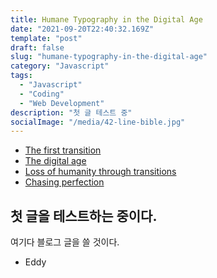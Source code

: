 ```yaml
---
title: Humane Typography in the Digital Age
date: "2021-09-20T22:40:32.169Z"
template: "post"
draft: false
slug: "humane-typography-in-the-digital-age"
category: "Javascript"
tags:
  - "Javascript"
  - "Coding"
  - "Web Development"
description: "첫 글 테스트 중"
socialImage: "/media/42-line-bible.jpg"
---
```


- [The first transition](#the-first-transition)
- [The digital age](#the-digital-age)
- [Loss of humanity through transitions](#loss-of-humanity-through-transitions)
- [Chasing perfection](#chasing-perfection)

## 첫 글을 테스트하는 중이다.

여기다 블로그 글을 쓸 것이다.

- Eddy